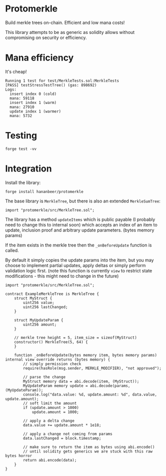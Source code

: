 # Protomerkle

Build merkle trees on-chain. Efficient and low mana costs!

This library attempts to be as generic as solidity allows without compromising on security or efficiency.

# Mana efficiency

It's cheap!

```
Running 1 test for test/MerkleTests.sol:MerkleTests
[PASS] testStressTestTree() (gas: 898692)
Logs:
  insert index 0 (cold)
  mana: 59118
  insert index 1 (warm)
  mana: 27910
  update index 1 (warmer)
  mana: 5732
```

# Testing

```
forge test -vv
```

# Integration

Install the library:

```
forge install hananbeer/protomerkle
```

The base library is `MerkleTree`, but there is also an extended `MerkleSumTree`:

```solidity
import "protomerkle/src/MerkleTree.sol";
```

The library has a method `updateItems` which is public payable (I probably need to change this to internal soon) which accepts an index of an item to update, inclusion proof and arbitrary update parameters. (bytes memory params)

If the item exists in the merkle tree then the `_onBeforeUpdate` function is called.

By default it simply copies the update params into the item, but you may choose to implement partial updates, apply deltas or simply perform validation logic first.
(note this function is currently `view` to restrict state modifications - this might need to change in the future)

```solidity
import "protomerkle/src/MerkleTree.sol";

contract ExampleMerkleTree is MerkleTree {
    struct MyStruct {
        uint256 value;
        uint256 lastChanged;
    }

    struct MyUpdateParam {
        uint256 amount;
    }

    // merkle tree height = 5, item_size = sizeof(MyStruct)
    constructor() MerkleTree(5, 64) {
    }

    function _onBeforeUpdate(bytes memory item, bytes memory params) internal view override returns (bytes memory) {
        // simply permission check
        require(hasRole(msg.sender, MERKLE_MODIFIER), "not approved");

        // parse the change
        MyStruct memory data = abi.decode(item, (MyStruct));
        MyUpdateParam memory update = abi.decode(params, (MyUpdateParam));
        console.log("data.value: %d, update.amount: %d", data.value, update.amount);
        // soft limit the amount
        if (update.amount > 1000)
            update.amount = 1000;

        // apply a delta change
        data.value += update.amount * 1e18;

        // apply a change not coming from params
        data.lastChanged = block.timestamp;

        // make sure to return the item as bytes using abi.encode()
        // until solidity gets generics we are stuck with this raw bytes horror
        return abi.encode(data);
    }
}
```
